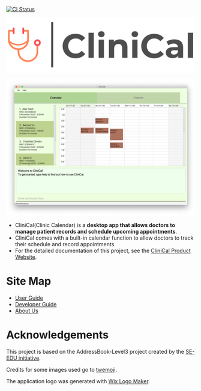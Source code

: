 [![CI Status](https://github.com/AY2021S1-CS2103T-W11-4/tp/workflows/Java%20CI/badge.svg)](https://github.com/AY2021S1-CS2103T-W11-4/tp/actions)

![logo](docs/images/logo.png)

![Ui](docs/images/Ui.png)

* CliniCal(Clinic Calendar) is a **desktop app that allows doctors to manage patient records and schedule upcoming appointments**.
* CliniCal comes with a built-in calendar function to allow doctors to track their schedule and record appointments.
* For the detailed documentation of this project, see the [CliniCal Product Website](https://ay2021s1-cs2103t-w11-4.github.io/tp/).

# Site Map
* [User Guide](https://github.com/AY2021S1-CS2103T-W11-4/tp/blob/master/docs/UserGuide.md)
* [Developer Guide](https://github.com/AY2021S1-CS2103T-W11-4/tp/blob/master/docs/DeveloperGuide.md)
* [About Us](https://github.com/AY2021S1-CS2103T-W11-4/tp/blob/master/docs/AboutUs.md)

# Acknowledgements
This project is based on the AddressBook-Level3 project created by the [SE-EDU initiative](https://se-education.org).

Credits for some images used go to [twemoji](https://github.com/twitter/twemoji).

The application logo was generated with [Wix Logo Maker](https://www.wix.com/logo/maker).
